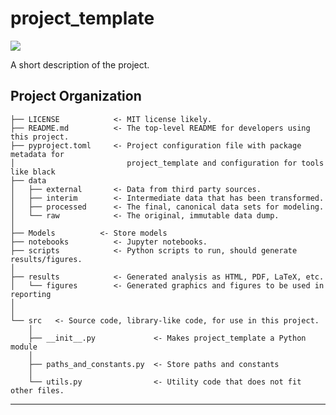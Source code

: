 # project_template

<a target="_blank" href="https://cookiecutter-data-science.drivendata.org/">
    <img src="https://img.shields.io/badge/CCDS-Project%20template-328F97?logo=cookiecutter" />
</a>

A short description of the project.

## Project Organization

```
├── LICENSE            <- MIT license likely.
├── README.md          <- The top-level README for developers using this project.
├── pyproject.toml     <- Project configuration file with package metadata for
│                         project_template and configuration for tools like black
├── data
│   ├── external       <- Data from third party sources.
│   ├── interim        <- Intermediate data that has been transformed.
│   ├── processed      <- The final, canonical data sets for modeling.
│   └── raw            <- The original, immutable data dump.
│
├── Models          <- Store models
├── notebooks          <- Jupyter notebooks.
├── scripts            <- Python scripts to run, should generate results/figures.
│
├── results            <- Generated analysis as HTML, PDF, LaTeX, etc.
│   └── figures        <- Generated graphics and figures to be used in reporting
│
│
└── src   <- Source code, library-like code, for use in this project.
    │
    ├── __init__.py             <- Makes project_template a Python module
    │
    ├── paths_and_constants.py  <- Store paths and constants
    │
    └── utils.py                <- Utility code that does not fit other files.
```

---
